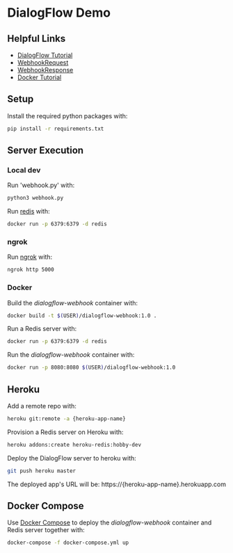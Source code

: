 # DialogFlow Demo

## Helpful Links
* [DialogFlow Tutorial](https://dialogflow.com/docs/getting-started/building-your-first-agent)
* [WebhookRequest](https://dialogflow.com/docs/reference/api-v2/rest/Shared.Types/WebhookRequest)
* [WebhookResponse](https://dialogflow.com/docs/reference/api-v2/rest/Shared.Types/WebhookResponse)
* [Docker Tutorial](https://hackernoon.com/docker-tutorial-getting-started-with-python-redis-and-nginx-81a9d740d091)


## Setup

Install the required python packages with:
```bash
pip install -r requirements.txt
```

## Server Execution

### Local dev

Run 'webhook.py' with:
```bash
python3 webhook.py
```

Run [redis](https://redis.io) with:
```bash
docker run -p 6379:6379 -d redis
```

### ngrok

Run [ngrok](https://ngrok.com) with:
```bash
ngrok http 5000
```

### Docker
Build the *dialogflow-webhook* container with:

```bash
docker build -t $(USER)/dialogflow-webhook:1.0 .
```

Run a Redis server with:
```bash
docker run -p 6379:6379 -d redis
```

Run the *dialogflow-webhook* container with:
```bash
docker run -p 8080:8080 $(USER)/dialogflow-webhook:1.0
```

## Heroku

Add a remote repo with:
```bash
heroku git:remote -a {heroku-app-name}
```

Provision a Redis server on Heroku with:
```bash
heroku addons:create heroku-redis:hobby-dev
```

Deploy the DialogFlow server to heroku with:
```bash
git push heroku master
```

The deployed app's URL will be: https://{heroku-app-name}.herokuapp.com

## Docker Compose

Use [Docker Compose](https://docs.docker.com/compose/) to deploy the *dialogflow-webhook* container and Redis server together with:
```bash
docker-compose -f docker-compose.yml up
```